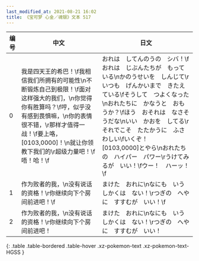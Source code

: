 ```yaml
---
last_modified_at: 2021-08-21 16:02
title: 《宝可梦 心金／魂银》文本 517
---
```

| 编号 | 中文 | 日文 |
| ---- | ---- | ---- |
| 0 | 我是四天王的希巴！\f我相信我们所拥有的可能性\n不断锻炼自己到极限！\f面对这样强大的我们，\n你觉得你有胜算吗？\f哼，似乎没有感到畏惧嘛，\n你的表情很不错，\r那样才值得一战！\f要上咯，[0103,0000]！\n就让你领教下我们的\r超级力量吧！\f唔！哈！\f | おれは　してんのうの　シバ！\fおれは　じぶんたちが　もっている\nかのうせいを　しんじて\rいつも　げんかいまで　きたえている\fそうして　つよくなった\nおれたちに　かなうと　おもうか？\fほう　おそれは　なさそうだな\nいい　かおを　してる\rそれでこそ　たたかうに　ふさわしい\fいくぞ！　[0103,0000]とやら\nおれたちの　ハイパー　パワー\rうけてみるが　いい！\fウー！　ハーッ！\f |
| 1 | 作为败者的我，\n没有说话的资格！\r你继续向下个房间前进吧！\f | まけた　おれに\nなにも　いう　しかくは　ない！\rつぎの　へやに　すすむが　いい！\f |
| 2 | 作为败者的我，\n没有说话的资格！\r你继续向下个房间前进吧！ | まけた　おれに\nなにも　いう　しかくは　ない！\rつぎの　へやに　すすむが　いい！ |
{: .table .table-bordered .table-hover .xz-pokemon-text .xz-pokemon-text-HGSS }